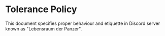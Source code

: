 # Tolerance Policy

This document specifies proper behaviour and etiquette in Discord server known as "Lebensraum der Panzer".

















[//]: # (Fraktur?)
[//]: # (http://unifraktur.sourceforge.net/maguntia.html)
